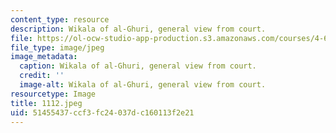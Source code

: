 ```yaml
---
content_type: resource
description: Wikala of al-Ghuri, general view from court.
file: https://ol-ocw-studio-app-production.s3.amazonaws.com/courses/4-615-the-architecture-of-cairo-spring-2002/51455437ccf3fc24037dc160113f2e21_1112.jpeg
file_type: image/jpeg
image_metadata:
  caption: Wikala of al-Ghuri, general view from court.
  credit: ''
  image-alt: Wikala of al-Ghuri, general view from court.
resourcetype: Image
title: 1112.jpeg
uid: 51455437-ccf3-fc24-037d-c160113f2e21
---
```

